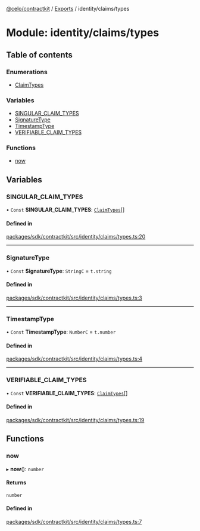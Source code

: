 [@celo/contractkit](../README.md) / [Exports](../modules.md) / identity/claims/types

# Module: identity/claims/types

## Table of contents

### Enumerations

- [ClaimTypes](../enums/identity_claims_types.ClaimTypes.md)

### Variables

- [SINGULAR\_CLAIM\_TYPES](identity_claims_types.md#singular_claim_types)
- [SignatureType](identity_claims_types.md#signaturetype)
- [TimestampType](identity_claims_types.md#timestamptype)
- [VERIFIABLE\_CLAIM\_TYPES](identity_claims_types.md#verifiable_claim_types)

### Functions

- [now](identity_claims_types.md#now)

## Variables

### SINGULAR\_CLAIM\_TYPES

• `Const` **SINGULAR\_CLAIM\_TYPES**: [`ClaimTypes`](../enums/identity_claims_types.ClaimTypes.md)[]

#### Defined in

[packages/sdk/contractkit/src/identity/claims/types.ts:20](https://github.com/celo-org/developer-tooling/blob/master/packages/sdk/contractkit/src/identity/claims/types.ts#L20)

___

### SignatureType

• `Const` **SignatureType**: `StringC` = `t.string`

#### Defined in

[packages/sdk/contractkit/src/identity/claims/types.ts:3](https://github.com/celo-org/developer-tooling/blob/master/packages/sdk/contractkit/src/identity/claims/types.ts#L3)

___

### TimestampType

• `Const` **TimestampType**: `NumberC` = `t.number`

#### Defined in

[packages/sdk/contractkit/src/identity/claims/types.ts:4](https://github.com/celo-org/developer-tooling/blob/master/packages/sdk/contractkit/src/identity/claims/types.ts#L4)

___

### VERIFIABLE\_CLAIM\_TYPES

• `Const` **VERIFIABLE\_CLAIM\_TYPES**: [`ClaimTypes`](../enums/identity_claims_types.ClaimTypes.md)[]

#### Defined in

[packages/sdk/contractkit/src/identity/claims/types.ts:19](https://github.com/celo-org/developer-tooling/blob/master/packages/sdk/contractkit/src/identity/claims/types.ts#L19)

## Functions

### now

▸ **now**(): `number`

#### Returns

`number`

#### Defined in

[packages/sdk/contractkit/src/identity/claims/types.ts:7](https://github.com/celo-org/developer-tooling/blob/master/packages/sdk/contractkit/src/identity/claims/types.ts#L7)
